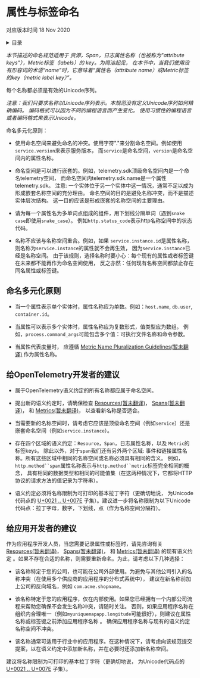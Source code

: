 # 属性与标签命名
对应版本时间 18 Nov 2020

<details>
<summary>
目录
</summary>

- [命名多元化原则](#name-pluralization-guidelines)
- [给OpenTelemetry开发者的建议](#recommendations-for-opentelemetry-authors)
- [给应用开发者的建议](#recommendations-for-application-developers)

</details>

_本节描述的命名规范适用于 资源，Span，日志属性名称（也被称为"attribute keys"），Metric标签（labels）的 key。为简洁起见，
在本节中，当我们使用没有形容词的术语“name”时，它意味着“属性名（attribute name）或Metric标签的key（metric label key）”。_

每个名称都必须是有效的Unicode序列。

_注意：我们只要求名称以Unicode序列表示。本规范没有定义Unicode序列如何精确编码。 
编码格式可以因为不同的编程语言而产生变化。 使用习惯性的编程语言或者编码格式来表示Unicode。_

命名多元化原则：

- 使用命名空间来避免命名的冲突。使用字符"."来分割命名空间。例如使用`service.version`来表示服务版本，
  而`service`是命名空间，`version`是命名空间内的属性名称。

- 命名空间是可以进行嵌套的。例如，telemetry.sdk顶级命名空间内是一个命名telemetry空间，
  而命名空间内telemetry.sdk.name是一个属性telemetry.sdk。
  注意: 一个实体位于另一个实体中这一情况，通常不足以成为形成嵌套名称空间的充分理由。
  命名空间的目的是避免名称冲突，而不是描述实体层次结构。 这一目的应该是形成嵌套的名称空间的主要理由。

- 请为每一个属性名为多单词点组成的组件，用下划线分隔单词（遇到`snake case`即使用`snake_case`）。
  例如`http.status_code`表示http名称空间中的状态代码。

- 名称不应该与名称空间重合。例如，如果 `service.instance.id`是属性名称，则名称为`service.instance`的属性就不会再生效，
  因为`service.instance`已经是名称空间。
  由于该规则，选择名称时要小心：每个现有的属性或者标签键在未来都不能再作为命名空间使用，
  反之亦然：任何现有名称空间都禁止存在同名属性或标签键。
  
## 命名多元化原则

- 当一个属性表示单个实体时，属性名称应为单数。例如：`host.name`, `db.user`, `container.id`。

- 当属性可以表示多个实体时，属性名称应为复数形式，值类型应为数组。
  例如，`process.command_args`可能包含多个值：可执行文件名称和命令参数。

- 当属性代表度量时， 应遵循
  [Metric Name Pluralization Guidelines(暂未翻译)](https://github.com/open-telemetry/opentelemetry-specification/blob/main/specification/metrics/semantic_conventions/README.md#pluralization)
  作为属性名称。

## 给OpenTelemetry开发者的建议

- 属于OpenTelemetry语义约定的所有名称都应属于命名空间。

- 提出新的语义约定时，请确保检查
  [Resources(暂未翻译)](https://github.com/open-telemetry/opentelemetry-specification/blob/main/specification/resource/semantic_conventions/README.md)，
  [Spans(暂未翻译)](https://github.com/open-telemetry/opentelemetry-specification/blob/main/specification/trace/semantic_conventions/README.md)，
  和
  [Metrics(暂未翻译)](https://github.com/open-telemetry/opentelemetry-specification/blob/main/specification/metrics/semantic_conventions/README.md)，
  以查看新名称是否适合。

- 当需要新的名称空间时，请考虑它应该是顶级命名空间（例如`service`）还是嵌套命名空间（例如`service.instance`）。

- 存在四个区域的语义约定：`Resource`，`Span`，日志属性名称，以及 `Metric`的标签keys。
  除此以外，对于`span`我们还有另外两个区域: 事件和链接属性名称。所有这些区域中相同的名称空间或名称必须具有相同的含义。
  例如，`http.method``span`属性名称表示与`http.method``metric`标签完全相同的概念，
  具有相同的数据类型和相同的可能值集（在这两种情况下，它都将HTTP协议的请求方法的值记录为字符串）。

- 语义约定必须将名称限制为可打印的基本拉丁字符（更确切地说， 为Unicode代码点的
  [U+0021 .. U+007E](https://en.wikipedia.org/wiki/Basic_Latin_(Unicode_block)#Table_of_characters)
  子集）。建议进一步将名称限制为以下Unicode代码点：拉丁字母，数字，下划线，点（作为名称空间分隔符）。

## 给应用开发者的建议

作为应用程序开发人员，当您需要记录属性或标签时，请先咨询有关
[Resources(暂未翻译)](https://github.com/open-telemetry/opentelemetry-specification/blob/main/specification/resource/semantic_conventions/README.md)，
[Spans(暂未翻译)](https://github.com/open-telemetry/opentelemetry-specification/blob/main/specification/trace/semantic_conventions/README.md)，
和
[Metrics(暂未翻译)](https://github.com/open-telemetry/opentelemetry-specification/blob/main/specification/metrics/semantic_conventions/README.md)
的现有语义约定 。如果不存在合适的名称，则需要重新命名。为此，请考虑以下几种选择：

- 该名称特定于您的公司，也可能在公司外部使用。为避免与其他公司引入的名称冲突（在使用多个供应商的应用程序的分布式系统中），
  建议在新名称前加上公司的反向域名，例如 `com.acme.shopname`。

- 该名称特定于您的应用程序，仅在内部使用。如果您已经拥有一个内部公司流程来帮助您确保不会发生名称冲突，请随时关注。
  否则，如果应用程序名称在组织内合理唯一（例如`myuniquemapapp.longitude`可能很好），则建议在属性名称或标签键之前添加应用程序名称 。
  确保应用程序名称与现有的语义约定名称空间不冲突。

- 该名称通常可适用于行业中的应用程序。在这种情况下，请考虑向该规范提交提案，以在语义约定中添加新名称，并在必要时还添加新名称空间。

建议将名称限制为可打印的基本拉丁字符（更确切地说， 为Unicode代码点的
[U+0021 .. U+007E](https://en.wikipedia.org/wiki/Basic_Latin_(Unicode_block)#Table_of_characters)
子集）。
